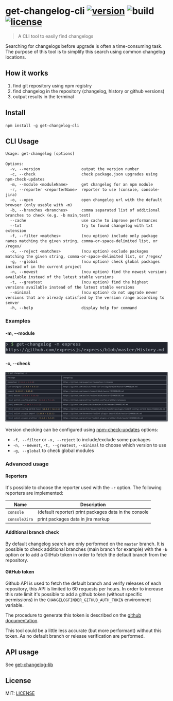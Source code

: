# get-changelog-cli [![version](https://img.shields.io/npm/v/get-changelog-cli?style=flat-square)](https://www.npmjs.com/package/get-changelog-cli) ![build](https://img.shields.io/github/workflow/status/Clement134/get-changelog/Node.js%20CI?style=flat-square) [![license](https://img.shields.io/npm/l/get-changelog-cli?style=flat-square)](/LICENSE)

> A CLI tool to easily find changelogs

Searching for changelogs before upgrade is often a time-consuming task. The purpose of this tool is to simplify this search using common changelog locations.

## How it works

1. find git repository using npm registry
2. find changelog in the repository (changelog, history or github versions)
3. output results in the terminal

## Install

`npm install -g get-changelog-cli`

## CLI Usage

```
Usage: get-changelog [options]

Options:
  -v, --version                  output the version number
  -c, --check                    check package.json upgrades using npm-check-updates
  -m, --module <moduleName>      get changelog for an npm module
  -r, --reporter <reporterName>  reporter to use (console, console-jira)
  -o, --open                     open changelog url with the default browser (only usable with -m)
  -b, --branches <branches>      comma separated list of additional branches to check (e.g. -b main,test)
  --cache                        use cache to improve performances
  --txt                          try to found changelog with txt extension
  -f, --filter <matches>         (ncu option) include only package names matching the given string, comma-or-space-delimited list, or /regex/
  -x, --reject <matches>         (ncu option) exclude packages matching the given string, comma-or-space-delimited list, or /regex/
  -g, --global                   (ncu option) check global packages instead of in the current project
  -n, --newest                   (ncu option) find the newest versions available instead of the latest stable versions
  -t, --greatest                 (ncu option) find the highest versions available instead of the latest stable versions
  --minimal                      (ncu option) do not upgrade newer versions that are already satisfied by the version range according to semver
  -h, --help                     display help for command
```

### Examples

#### -m, --module

![Module example](/images/module-example.png)

#### -c, --check

![Check example](/images/check-example.png)

Version checking can be configured using [npm-check-updates](https://github.com/raineorshine/npm-check-updates) options:

-   `-f, --filter` or `-x, --reject` to include/exclude some packages
-   `-n, --newest`, `-t, --greatest`, `--minimal` to choose which version to use
-   `-g, --global` to check global modules

### Advanced usage

#### Reporters

It's possible to choose the reporter used with the `-r` option.
The following reporters are implemented:

| Name          | Description                                           |
| ------------- | ----------------------------------------------------- |
| `console`     | (default reporter) print packages data in the console |
| `consoleJira` | print packages data in jira markup                    |

#### Additional branch check

By default changelog search are only performed on the `master` branch. It is possible to check additional branches (main branch for example) with the `-b` option or to add a GitHub token in order to fetch the default branch from the repository.

#### GitHub token

Github API is used to fetch the default branch and verify releases of each repository, this API is limited to 60 requests per hours. In order to increase this rate limit it's possible to add a github token (without specific permissions) in the `CHANGELOGFINDER_GITHUB_AUTH_TOKEN` environment variable.

The procedure to generate this token is described on the [github documentation](https://docs.github.com/en/free-pro-team@latest/github/authenticating-to-github/creating-a-personal-access-token#creating-a-token).

This tool could be a little less accurate (but more performant) without this token. As no default branch or release verification are performed.

## API usage

See [get-changelog-lib](https://www.npmjs.com/package/get-changelog-lib)

## License

MIT: [LICENSE](/LICENSE)
